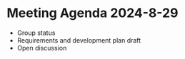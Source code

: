 # Meeting Agenda 2024-8-29

- Group status
- Requirements and development plan draft
- Open discussion
